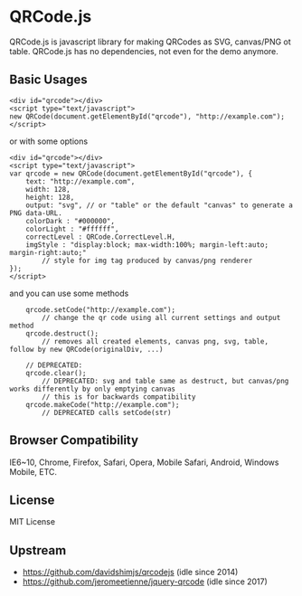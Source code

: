 # QRCode.js
QRCode.js is javascript library for making QRCodes as SVG, canvas/PNG ot table.
QRCode.js has no dependencies, not even for the demo anymore.

## Basic Usages
```
<div id="qrcode"></div>
<script type="text/javascript">
new QRCode(document.getElementById("qrcode"), "http://example.com");
</script>
```

or with some options

```
<div id="qrcode"></div>
<script type="text/javascript">
var qrcode = new QRCode(document.getElementById("qrcode"), {
	text: "http://example.com",
	width: 128,
	height: 128,
	output: "svg", // or "table" or the default "canvas" to generate a PNG data-URL.
	colorDark : "#000000",
	colorLight : "#ffffff",
	correctLevel : QRCode.CorrectLevel.H,
	imgStyle : "display:block; max-width:100%; margin-left:auto; margin-right:auto;"
	    // style for img tag produced by canvas/png renderer
});
</script>
```

and you can use some methods

```
    qrcode.setCode("http://example.com");
        // change the qr code using all current settings and output method
    qrcode.destruct();
        // removes all created elements, canvas png, svg, table, follow by new QRCode(originalDiv, ...)
    
    // DEPRECATED:
    qrcode.clear();
        // DEPRECATED: svg and table same as destruct, but canvas/png works differently by only emptying canvas
        // this is for backwards compatibility
    qrcode.makeCode("http://example.com");
        // DEPRECATED calls setCode(str)
```

## Browser Compatibility
IE6~10, Chrome, Firefox, Safari, Opera, Mobile Safari, Android, Windows Mobile, ETC.

## License
MIT License

## Upstream
 * https://github.com/davidshimjs/qrcodejs (idle since 2014)
 * https://github.com/jeromeetienne/jquery-qrcode (idle since 2017)
